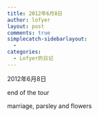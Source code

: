```yaml
---
title: 2012年6月8日
author: lofyer
layout: post
comments: true
simplecatch-sidebarlayout:
  - 
categories:
  - Lofyer的日记
---
```

2012年6月8日

end of the tour

marriage, parsley and flowers